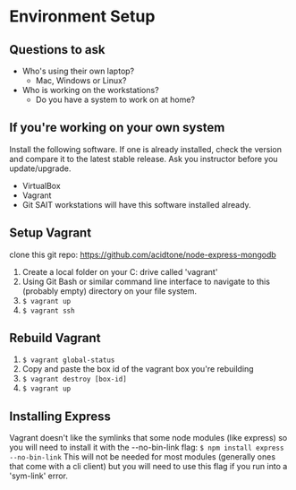 # Environment Setup
## Questions to ask
- Who's using their own laptop?
  - Mac, Windows or Linux?
- Who is working on the workstations?
  - Do you have a system to work on at home?

## If you're working on your own system
Install the following software. If one is already installed, check the version and compare it to the latest stable release. Ask you instructor before you update/upgrade.
- VirtualBox
- Vagrant
- Git
SAIT workstations will have this software installed already.

## Setup Vagrant
clone this git repo:
https://github.com/acidtone/node-express-mongodb

1. Create a local folder on your C: drive called 'vagrant'
2. Using Git Bash or similar command line interface to navigate to this (probably empty) directory on your file system.
3. `$ vagrant up`
4. `$ vagrant ssh`

## Rebuild Vagrant
1. `$ vagrant global-status`
2. Copy and paste the box id of the vagrant box you're rebuilding
3. `$ vagrant destroy [box-id]`
4. `$ vagrant up`

## Installing Express
Vagrant doesn't like the symlinks that some node modules (like express) so you will need to install it with the --no-bin-link flag:
`$ npm install express --no-bin-link`
This will not be needed for most modules (generally ones that come with a cli client) but you will need to use this flag if you run into a 'sym-link' error.